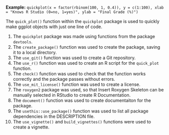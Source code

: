 **Example:**
`quickplot(x = factor(rbinom(100, 1, 0.4)), y = c(1:100), xlab = "Knows R Studio (0=no, 1=yes)", ylab = "Final Grade (%)")`

The `quick_plot()` function within the `quickplot` package is used to quickly make ggplot objects with just one line of code.

1. The `quickplot` package was made using functions from the package `devtools`.
2. The `create_package()` function was used to create the package, saving it to a local directory.
3. The `use_git()` function was used to create a Git repository.
4. The `use_r()` function was used to create an R script for the `quick_plot` function.
5. The `check()` function was used to check that the function works correctly and the package passes without errors.
6. The `use_mit_license()` function was used to create a license.
7. The `roxygen2` package was used, so that Insert Roxygen Skeleton can be manually selected in RStudio to create R Documentation.
8. The `document()` function was used to create documentaiton for the package.
9. The `usethis::use_package()` function was used to list all package dependencies in the DESCRIPTION file.
10. The `use_vignette()` and `build_vignettes()` functions were used to create a vignette.
